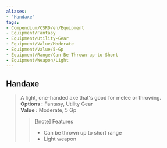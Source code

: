 ```yaml
---
aliases:
- "Handaxe"
tags:
- Compendium/CSRD/en/Equipment
- Equipment/Fantasy
- Equipment/Utility-Gear
- Equipment/Value/Moderate
- Equipment/Value/5-Gp
- Equipment/Range/Can-Be-Thrown-up-to-Short
- Equipment/Weapon/Light
---
```


  
## Handaxe  
  
>A light, one-handed axe that's good for melee or throwing.  
> **Options :** Fantasy, Utility Gear  
> **Value :** Moderate, 5 Gp  
>>[!note] Features  
>> - Can be thrown up to short range  
>> - Light weapon